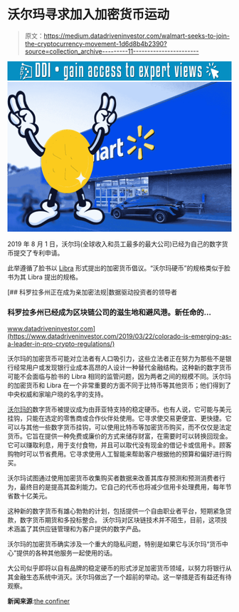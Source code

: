 # 沃尔玛寻求加入加密货币运动

> 原文：<https://medium.datadriveninvestor.com/walmart-seeks-to-join-the-cryptocurrency-movement-1d6d8b4b2390?source=collection_archive---------11----------------------->

[![](img/d152f55d482d86bfc8670791a7038fcf.png)](http://www.track.datadriveninvestor.com/1B9E)![](img/d1e702ea45f57059da85a5eb6082f4dd.png)

2019 年 8 月 1 日，沃尔玛(全球收入和员工最多的最大公司)已经为自己的数字货币提交了专利申请。

此举遵循了脸书以 [Libra](https://www.thecoinrepublic.com/facebook-soon-to-release-its-first-cryptocurrency-globalcoin/) 形式提出的加密货币倡议。“沃尔玛硬币”的规格类似于脸书为其 Libra 提出的规格。

[](https://www.datadriveninvestor.com/2019/03/22/colorado-is-emerging-as-a-leader-in-pro-crypto-regulations/) [## 科罗拉多州正在成为亲加密法规|数据驱动投资者的领导者

### 科罗拉多州已经成为区块链公司的滋生地和避风港。新任命的…

www.datadriveninvestor.com](https://www.datadriveninvestor.com/2019/03/22/colorado-is-emerging-as-a-leader-in-pro-crypto-regulations/) 

沃尔玛的加密货币可能对立法者有人口吸引力，这些立法者正在努力为那些不是银行经常用户或发现银行业成本高昂的人设计一种替代金融结构。这种新的数字货币可能不会面临与脸书的 Libra 相同的监管问题，因为两者之间的规模不同。沃尔玛的加密货币和 Libra 在一个非常重要的方面不同于比特币等其他货币；他们得到了中央权威和家喻户晓的名字的支持。

[沃尔玛的](https://www.thecoinrepublic.com/walmart-to-use-thor-to-track-food-supply-chain/)数字货币被提议成为由菲亚特支持的稳定硬币。也有人说，它可能与美元挂钩，只能在选定的零售商或合作伙伴处使用。它寻求使交易更便宜、更快捷。它可以与其他一些数字货币挂钩，可以使用比特币等加密货币购买，而不仅仅是法定货币。它旨在提供一种免费或廉价的方式来储存财富，在需要时可以转换回现金。它可以赚取利息，用于支付食物，并且可以取代没有现金的借记卡或信用卡。顾客购物时可以节省费用。它寻求使用人工智能来帮助客户根据他的预算和偏好进行购买。

沃尔玛试图通过使用加密货币收集购买者数据来改善其库存预测和预测消费者行为，最终目的是提高其盈利能力。它自己的代币也将减少信用卡处理费用，每年节省数十亿美元。

这种新的数字货币有雄心勃勃的计划，包括提供一个自由职业者平台，短期紧急贷款，数字货币期货和多投标整合。
沃尔玛对区块链技术并不陌生，目前，这项技术涵盖了其供应链管理和为客户提供的数字产品。

沃尔玛的加密货币确实涉及一个重大的隐私问题，特别是如果它与沃尔玛“货币中心”提供的各种其他服务一起使用的话。

大公司似乎即将以自有品牌的稳定硬币的形式涉足加密货币领域，以努力将银行从其金融生态系统中消灭。沃尔玛做出了一个超前的举动。这一举措是否有益还有待观察。

**新闻来源**:[the confiner](https://www.thecoinrepublic.com/walmart-seeks-to-join-the-cryptocurrency-movement/)